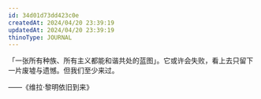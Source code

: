 ```yaml
---
id: 34d01d73dd423c0e
createdAt: 2024/04/20 23:39:19
updatedAt: 2024/04/20 23:39:19
thinoType: JOURNAL
---
```

「一张所有种族、所有主义都能和谐共处的蓝图」。它或许会失败，看上去只留下一片废墟与遗憾。但我们至少来过。

——《维拉·黎明依旧到来》